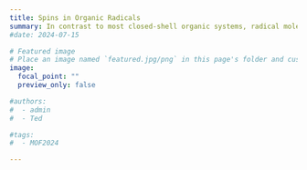 ```yaml
---
title: Spins in Organic Radicals
summary: In contrast to most closed-shell organic systems, radical molecules feature unpaired electrons, leading to fascinating open-shell electronic structures. Our research focuses on polycyclic aromatic hydrocarbons (PAHs) with precisely engineered topologies that stabilize radical states. By designing specific molecular shapes—such as triangular graphene fragments—and incorporating unique geometries like Clar’s goblet and olympicene, as well as introducing heteroatoms, we are able to control their spin states (e.g., S = 1/2, 1, 3/2, etc.). These radicals act as fundamental building blocks for metal-free materials with extended π-conjugation, providing a powerful platform to explore electron correlation and magnetism within carbon-based frameworks.
#date: 2024-07-15

# Featured image
# Place an image named `featured.jpg/png` in this page's folder and customize its options here.
image:
  focal_point: ""
  preview_only: false

#authors:
#  - admin
#  - Ted

#tags:
#  - MOF2024

---
```

